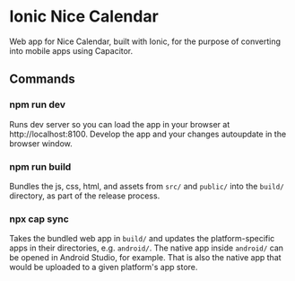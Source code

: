 # Ionic Nice Calendar

Web app for Nice Calendar, built with Ionic, for the purpose of converting into mobile apps using Capacitor.

## Commands

### npm run dev

Runs dev server so you can load the app in your browser at http://localhost:8100. Develop the app and your changes autoupdate in the browser window.

### npm run build

Bundles the js, css, html, and assets from `src/` and `public/` into the `build/` directory, as part of the release process.

### npx cap sync

Takes the bundled web app in `build/` and updates the platform-specific apps in their directories, e.g. `android/`. The native app inside `android/` can be opened in Android Studio, for example. That is also the native app that would be uploaded to a given platform's app store.
